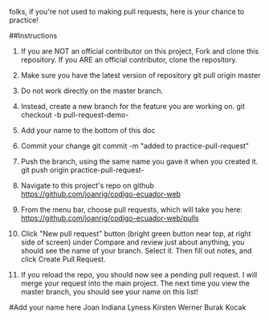 folks, if you're not used to making pull requests, here is your chance to practice!

##Instructions

1. If you are NOT an official contributor on this project, Fork and clone this repository. If you ARE an official contributor, clone the repository.

2. Make sure you have the latest version of repository
   git pull origin master

3. Do not work directly on the master branch.

4. Instead, create a new branch for the feature you are working on.
   git checkout -b pull-request-demo-<yourname>

5. Add your name to the bottom of this doc

6. Commit your change
   git commit -m "added <myname> to practice-pull-request"

7. Push the branch, using the same name you gave it when you created it.
   git push origin practice-pull-request-<yourname>

8. Navigate to this project's repo on github
   https://github.com/joanrig/codigo-ecuador-web

9. From the menu bar, choose pull requests, which will take you here:
   https://github.com/joanrig/codigo-ecuador-web/pulls

10. Click "New pull request" button (bright green button near top, at right side of screen)
    under Compare and review just about anything, you should see the name of your branch. Select it. Then fill out notes, and click Create Pull Request.

11. If you reload the repo, you should now see a pending pull request. I will merge your request into the main project. The next time you view the master branch, you should see your name on this list!

#Add your name here
Joan Indiana Lyness
Kirsten Werner
Burak Kocak
